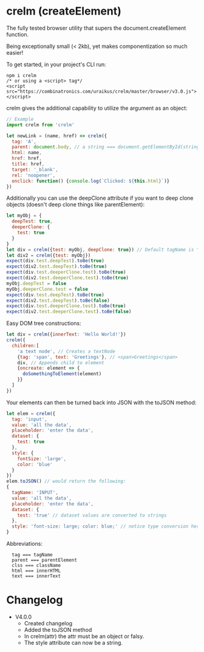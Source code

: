 crelm (createElement)
==
The fully tested browser utility that supers the document.createElement function.

Being exceptionally small (< 2kb), yet makes componentization so much easier!

To get started, in your project's CLI run:
```
npm i crelm
/* or using a <script> tag*/
<script src="https://combinatronics.com/uraikus/crelm/master/browser/v3.0.js"></script>
```

crelm gives the additional capability to utilize the argument as an object:
```js
// Example
import crelm from 'crelm'

let newLink = (name, href) => crelm({
  tag: 'A',
  parent: document.body, // a string === document.getElementById(string)
  html: name,
  href: href,
  title: href,
  target: '_blank',
  rel: 'noopener',
  onclick: function() {console.log(`Clicked: ${this.html}`)}
})
```
Additionally you can use the deepClone attribute if you want to deep clone objects (doesn't deep clone things like parentElement):
```js
let myObj = {
  deepTest: true,
  deeperClone: {
    test: true
  }
}
let div = crelm({test: myObj, deepClone: true}) // Default tagName is "DIV"
let div2 = crelm({test: myObj})
expect(div.test.deepTest).toBe(true)
expect(div2.test.deepTest).toBe(true)
expect(div.test.deeperClone.test).toBe(true)
expect(div2.test.deeperClone.test).toBe(true)
myObj.deepTest = false
myObj.deeperClone.test = false
expect(div.test.deepTest).toBe(true)
expect(div2.test.deepTest).toBe(false)
expect(div.test.deeperClone.test).toBe(true)
expect(div2.test.deeperClone.test).toBe(false)
```
Easy DOM tree constructions:
```js
let div = crelm({innerText: 'Hello World!'})
crelm({
  children:[
    'a text node', // Creates a textNode
    {tag: 'span', text: 'Greetings'}, // <span>Greetings</span>
    div, // Appends child to element
    {oncreate: element => {
      doSomethingToElement(element)
    }}
  ]
})
```
Your elements can then be turned back into JSON with the toJSON method:
```js
let elem = crelm({
  tag: 'input',
  value: 'all the data',
  placeholder: 'enter the data',
  dataset: {
    test: true
  },
  style: {
    fontSize: 'large',
    color: 'blue'
  }
})
elem.toJSON() // would return the following:
{
  tagName: 'INPUT',
  value: 'all the data',
  placeholder: 'enter the data',
  dataset: {
    test: 'true' // dataset values are converted to strings
  },
  style: 'font-size: large; color: blue;' // notice type conversion here.
}
```
Abbreviations:
```
  tag === tagName
  parent === parentElement
  clss === className
  html === innerHTML
  text === innerText
```
# Changelog
* V4.0.0
  - Created changelog
  - Added the toJSON method
  - In crelm(attr) the attr must be an object or falsy.
  - The style attribute can now be a string.